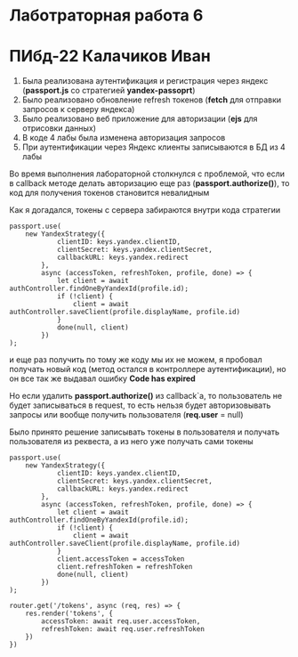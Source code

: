 # Лаботраторная работа 6 
# ПИбд-22 Калачиков Иван

1. Была реализована аутентификация и регистрация через яндекс (**passport.js** со стратегией **yandex-passoprt**)
1. Было реализовано обновление refresh токенов (**fetch** для отправки запросов к серверу яндекса)
1. Было реализовано веб приложение для авторизации (**ejs** для отрисовки данных)
1. В коде 4 лабы была изменена авторизация запросов
1. При аутентификации через Яндекс клиенты записываются в БД из 4 лабы

Во время выполнения лабораторной столкнулся с проблемой, что если в callback методе
делать авторизацию еще раз (**passport.authorize()**), то код для получения токенов становится невалидным

Как я догадался, токены с сервера забираются внутри кода стратегии
```
passport.use(
    new YandexStrategy({
            clientID: keys.yandex.clientID,
            clientSecret: keys.yandex.clientSecret,
            callbackURL: keys.yandex.redirect
        },
        async (accessToken, refreshToken, profile, done) => {
            let client = await authController.findOneByYandexId(profile.id);
            if (!client) {
                client = await authController.saveClient(profile.displayName, profile.id)
            }
            done(null, client)
        })
);
```

и еще раз получить по тому же коду мы их не можем, я пробовал получать новый код
(метод остался в контроллере аутентификации), но он все так же выдавал ошибку **Code has expired**

Но если удалить **passport.authorize()** из callback`а, то пользователь не будет записываться в request,
то есть нельзя будет авторизовывать запросы или вообще получить пользователя (**req.user** = null)

Было принято решение записывать токены в пользователя и получать пользователя из реквеста,
а из него уже получать сами токены

```
passport.use(
    new YandexStrategy({
            clientID: keys.yandex.clientID,
            clientSecret: keys.yandex.clientSecret,
            callbackURL: keys.yandex.redirect
        },
        async (accessToken, refreshToken, profile, done) => {
            let client = await authController.findOneByYandexId(profile.id);
            if (!client) {
                client = await authController.saveClient(profile.displayName, profile.id)
            }
            client.accessToken = accessToken
            client.refreshToken = refreshToken
            done(null, client)
        })
);

router.get('/tokens', async (req, res) => {
    res.render('tokens', {
        accessToken: await req.user.accessToken,
        refreshToken: await req.user.refreshToken
    })
})
```